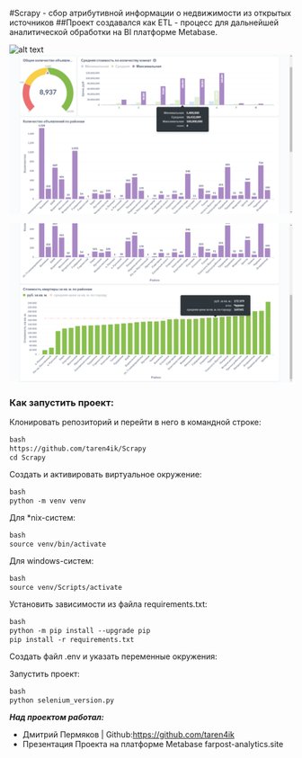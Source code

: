 #Scrapy - сбор атрибутивной информации о недвижимости из открытых источников
##Проект создавался как ETL - процесс для дальнейшей аналитической обработки на BI платформе Metabase. 

![alt text](images/page_1.png)
![alt text](images/page_2.png)


![alt text](images/page_3.png)

### Как запустить проект:

Клонировать репозиторий и перейти в него в командной строке:

```
bash
https://github.com/taren4ik/Scrapy
cd Scrapy
```

Cоздать и активировать виртуальное окружение:

```
bash
python -m venv venv
```

Для *nix-систем:
```
bash
source venv/bin/activate
```

Для windows-систем:
```
bash
source venv/Scripts/activate
```

Установить зависимости из файла requirements.txt:

```
bash
python -m pip install --upgrade pip
pip install -r requirements.txt
```
Создать файл .env и указать переменные окружения:




Запустить проект:

```
bash
python selenium_version.py
```



***Над проектом работал:***
* Дмитрий Пермяков | Github:https://github.com/taren4ik
* Презентация Проекта на платформе Metabase farpost-analytics.site

